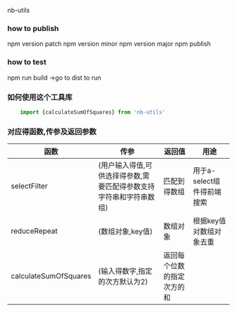nb-utils
### how to publish
npm version patch
npm version minor
npm version major
npm publish
###  how to test
npm run build ->go to dist to run

### 如何使用这个工具库
```js
    import {calculateSumOfSquares} from 'nb-utils'
```
### 对应得函数,传参及返回参数

函数     | 传参| 返回值 | 用途
-------- | ----- | ----- | ----
selectFilter  | (用户输入得值,可供选择得参数,需要匹配得参数支持字符串和字符串数组) |匹配到得数组 | 用于a-select组件得前端搜索
reduceRepeat  | (数组对象,key值)|数组对象 | 根据key值对数组对象去重
calculateSumOfSquares  | (输入得数字,指定的次方默认为2)|返回每个位数的指定次方的和 |